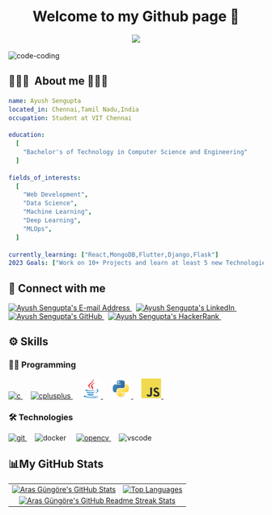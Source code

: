
<h1 align="center">
  Welcome to my Github page 👋
</h1>


<p align="center">
<img src= "https://giphy.com/gifs/nounish-dao-nouns-noggles-Ws6T5PN7wHv3cY8xy8"> 
</p> 

![code-coding](https://github.com/Ayush56565/Ayush56565/assets/116731696/0ce41ebc-aee5-4e73-893e-fd36d83d9dc4)




<h2> 👨🏻‍💻 &nbsp;About me 👨🏽‍🦱</h2>


```yaml
name: Ayush Sengupta
located_in: Chennai,Tamil Nadu,India
occupation: Student at VIT Chennai

education:
  [
    "Bachelor's of Technology in Computer Science and Engineering"
  ]

fields_of_interests:
  [
    "Web Development",
    "Data Science",
    "Machine Learning",
    "Deep Learning",
    "MLOps",
  ]
  
currently_learning: ["React,MongoDB,Flutter,Django,Flask"]
2023 Goals: ["Work on 10+ Projects and learn at least 5 new Technologies."]
```



## 📇 Connect with me

<div align="left">
  <a href="mailto:ayush.sengupta11@gmail.com" target="_blank" rel="noreferrer"> <img alt="Ayush Sengupta's E-mail Address" src="https://img.shields.io/badge/E&#8209;mail-D14836?style=for-the-badge&logo=gmail&logoColor=white" /> </a>
  &nbsp;
  <a href="https://www.linkedin.com/in/ayushsengupta" target="_blank" rel="noreferrer"> <img alt="Ayush Sengupta's LinkedIn" src="https://img.shields.io/badge/LinkedIn-0077B5?style=for-the-badge&logo=linkedin&logoColor=white" /> </a>
  &nbsp;
  <a href="https://github.com/Ayush56565" target="_blank" rel="noreferrer"> <img alt="Ayush Sengupta's GitHub" src="https://img.shields.io/badge/GitHub-100000?style=for-the-badge&logo=github&logoColor=white" /> </a>
  &nbsp;
  <a href="https://www.hackerrank.com/ayush_sengupta11" target="_blank" rel="noreferrer"> <img alt="Ayush Sengupta's HackerRank" src="https://img.shields.io/badge/HackerRank-2EC866?style=for-the-badge&logo=HackerRank&logoColor=white" /> </a>
  &nbsp;

<!-- <h2> 🚀 &nbsp;</h2>

<p align="left">
<!-- <img src="https://cdn.jsdelivr.net/gh/devicons/devicon/icons/vscode/vscode-original.svg" alt="vscode" width="45" height="45"/> -->
<!-- <img src="https://raw.githubusercontent.com/devicons/devicon/master/icons/python/python-original-wordmark.svg" alt="python" width="45" height="45" /> -->
<!-- <img src="https://cdn.jsdelivr.net/gh/devicons/devicon/icons/cplusplus/cplusplus-original.svg" width="45" height="45"/>
<img src="https://www.vectorlogo.zone/logos/java/java-icon.svg" width="45" height="45"/>
<img src="https://raw.githubusercontent.com/devicons/devicon/master/icons/javascript/javascript-original.svg" alt="javascript" width="45" height="45" />
<img src="https://cdn.jsdelivr.net/gh/devicons/devicon/icons/html5/html5-original.svg" alt="html" width="45" height="45"/>
<img src="https://raw.githubusercontent.com/devicons/devicon/master/icons/css3/css3-original-wordmark.svg" alt="css3" width="45" height="45" />
<img src="https://raw.githubusercontent.com/devicons/devicon/master/icons/nodejs/nodejs-original-wordmark.svg" alt="nodejs" width="45" height="45" /> -->
<!-- <img src="https://cdn.jsdelivr.net/gh/devicons/devicon/icons/git/git-original.svg" alt="git" width="45" height="45"/>
<img src="https://cdn.jsdelivr.net/gh/devicons/devicon/icons/bash/bash-original.svg" alt="bash" width="45" height="45"/>
</p> -->

## ⚙ Skills


### 👨‍💻 Programming

<div align="left">
  <a href="https://www.cprogramming.com" target="_blank" rel="noreferrer"> <img src="https://raw.githubusercontent.com/arasgungore/arasgungore/main/icons/c.svg" alt="c" width="40" height="40" /> </a>
  &nbsp; &nbsp;
  <a href="https://www.cplusplus.com" target="_blank" rel="noreferrer"> <img src="https://raw.githubusercontent.com/arasgungore/arasgungore/main/icons/cplusplus.svg" alt="cplusplus" width="40" height="40" /> </a>
  &nbsp; &nbsp;
  <a href="https://www.java.com" target="_blank" rel="noreferrer"> <img src="https://raw.githubusercontent.com/devicons/devicon/master/icons/java/java-original.svg" alt="java" width="40" height="40" /> </a>
  &nbsp; &nbsp;
  <a href="https://www.python.org" target="_blank" rel="noreferrer"> <img src="https://raw.githubusercontent.com/devicons/devicon/master/icons/python/python-original.svg" alt="python" width="40" height="40" /> </a>
  &nbsp; &nbsp;
  <a href="https://developer.mozilla.org/en-US/docs/Web/JavaScript" target="_blank" rel="noreferrer"> <img src="https://raw.githubusercontent.com/devicons/devicon/master/icons/javascript/javascript-original.svg" alt="javascript" width="40" height="40" /> </a>
  &nbsp; &nbsp;
</div>



### 🛠 Technologies

<div align="left">
  <a href="https://git-scm.com" target="_blank" rel="noreferrer"> <img src="https://raw.githubusercontent.com/arasgungore/arasgungore/main/icons/git.svg" alt="git" width="40" height="40" /> </a>
  &nbsp; &nbsp;
  <a  target="_blank" rel="noreferrer"> <img src="https://cdn.jsdelivr.net/gh/devicons/devicon/icons/bash/bash-original.svg" alt="docker" width="40" height="40" /> </a>
  &nbsp; &nbsp;
  <a href="https://opencv.org" target="_blank" rel="noreferrer"> <img src="https://www.vectorlogo.zone/logos/opencv/opencv-icon.svg" alt="opencv" width="40" height="40" /> </a>
  &nbsp; &nbsp;
  <a target="_blank" rel="noreferrer"> <img src="https://cdn.jsdelivr.net/gh/devicons/devicon/icons/vscode/vscode-original.svg" alt="vscode" width="40" height="40" /> </a>
  &nbsp; &nbsp;
  &nbsp; &nbsp;
</div>




## 📊My GitHub Stats

<table>
  <tr>
    <td>
      <a href="https://github.com/anuraghazra/github-readme-stats"> <img src="https://github-readme-stats-arasgungore.vercel.app/api?username=ayush56565&hide_border=true&show_icons=true&count_private=true" alt="Aras Güngöre's GitHub Stats" /> </a>
    </td>
    <td>
      <a href="https://github.com/anuraghazra/github-readme-stats"> <img src="https://github-readme-stats-arasgungore.vercel.app/api/top-langs/?username=ayush56565&hide_border=true&langs_count=8&layout=compact&count_private=true" alt="Top Languages" /> </a>
    </td>
  </tr>
  <tr>
    <td colspan=2 align="center">
      <a href="https://git.io/streak-stats"> <img src="http://github-readme-streak-stats.herokuapp.com?user=ayush56565&hide_border=true&background=f6f8fa&currStreakLabel=000000&date_format=j%20M%5B%20Y%5D" alt="Aras Güngöre's GitHub Readme Streak Stats" /> </a>
    </td>
  </tr>
</table>


